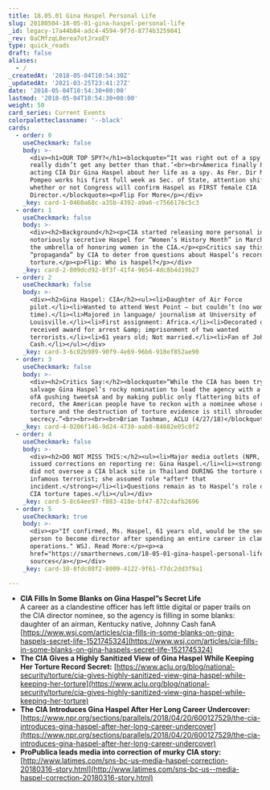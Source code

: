 ```yaml
---
title: 18.05.01 Gina Haspel Personal Life
slug: 20180504-18-05-01-gina-haspel-personal-life
_id: legacy-17a44b84-adc4-4594-9f7d-8774b3259841
_rev: 0aCMfzqL0erea7otJrxoEY
type: quick_reads
draft: false
aliases:
  - /
_createdAt: '2018-05-04T10:54:30Z'
_updatedAt: '2021-03-25T23:41:27Z'
date: '2018-05-04T10:54:30+00:00'
lastmod: '2018-05-04T10:54:30+00:00'
weight: 50
card_series: Current Events
colorpaletteclassname: '--black'
cards:
  - order: 0
    useCheckmark: false
    body: >-
      <div><h1>OUR TOP SPY?</h1><blockquote>“It was right out of a spy novel. It
      really didn’t get any better than that.’<br><br>America finally hears from
      acting CIA Dir Gina Haspel about her life as a spy. As Fmr. Dir Mike
      Pompeo works his first full week as Sec. of State, attention shifts to
      whether or not Congress will confirm Haspel as FIRST female CIA
      Director.</blockquote><p>Flip For More</p></div>
    _key: card-1-0460a68c-a35b-4392-a9a6-c7566176c5c3
  - order: 1
    useCheckmark: false
    body: >-
      <div><h2>Background</h2><p>CIA started releasing more personal info on the
      notoriously secretive Haspel for “Women’s History Month” in March – under
      the umbrella of honoring women in the CIA.</p><p>Critics say this is
      “propaganda” by CIA to deter from questions about Haspel’s record on
      torture.</p><p>Flip: Who is haspel?</p></div>
    _key: card-2-009dcd92-0f3f-41f4-9654-4dc8b4d19b27
  - order: 2
    useCheckmark: false
    body: >-
      <div><h2>Gina Haspel: CIA</h2><ul><li>Daughter of Air Force
      pilot.</li><li>Wanted to attend West Point – but couldn’t (no women at the
      time).</li><li>Majored in language/ journalism at University of
      Louisville.</li><li>First assignment: Africa.</li><li>Decorated officer:
      received award for arrest &amp; imprisonment of two wanted
      terrorists.</li><li>61 years old; Not married.</li><li>Fan of Johnny
      Cash.</li></ul></div>
    _key: card-3-6c02b989-90f9-4e69-96b6-918ef852ae90
  - order: 3
    useCheckmark: false
    body: >-
      <div><h2>Critics Say:</h2><blockquote>“While the CIA has been trying to
      salvage Gina Haspel’s rocky nomination to lead the agency with a series
      ofA gushing tweetsA and by making public only flattering bits of her
      record, the American people have to reckon with a nominee whose role in
      torture and the destruction of torture evidence is still shrouded in
      secrecy.”<br><br><br><br>Brian Tashman, ACLU (4/27/18)</blockquote></div>
    _key: card-4-0206f146-9d24-4730-aab0-84682e05c0f2
  - order: 4
    useCheckmark: false
    body: >-
      <div><h2>DO NOT MISS THIS:</h2><ul><li>Major media outlets (NPR, NYT)
      issued corrections on reporting re: Gina Haspel.</li><li><strong>Haspel
      did not oversee a CIA black site in Thailand DURING the torture of an
      infamous terrorist; she assumed role *after* that
      incident.</strong></li><li>Questions remain as to Haspel’s role destroying
      CIA torture tapes.</li></ul></div>
    _key: card-5-8c64ee97-f883-418e-bf47-872c4afb2696
  - order: 5
    useCheckmark: true
    body: >-
      <div><p>"If confirmed, Ms. Haspel, 61 years old, would be the second
      person to become director after spending an entire career in clandestine
      operations." WSJ. Read More:</p><p><a
      href="https://smarthernews.com/18-05-01-gina-haspel-personal-life/">view
      sources</a></p></div>
    _key: card-10-8fdc08f2-8009-4122-9f61-f7dc2dd3f9a1

---
```

* **CIA Fills In Some Blanks on Gina Haspel”s Secret Life**  
A career as a clandestine officer has left little digital or paper trails on the CIA director nominee, so the agency is filling in some blanks: daughter of an airman, Kentucky native, Johnny Cash fanA [https://www.wsj.com/articles/cia-fills-in-some-blanks-on-gina-haspels-secret-life-1521745324](https://www.wsj.com/articles/cia-fills-in-some-blanks-on-gina-haspels-secret-life-1521745324)
* **The CIA Gives a Highly Sanitized View of Gina Haspel While Keeping Her Torture Record Secret:** [https://www.aclu.org/blog/national-security/torture/cia-gives-highly-sanitized-view-gina-haspel-while-keeping-her-torture](https://www.aclu.org/blog/national-security/torture/cia-gives-highly-sanitized-view-gina-haspel-while-keeping-her-torture)
* **The CIA Introduces Gina Haspel After Her Long Career Undercover:** [https://www.npr.org/sections/parallels/2018/04/20/600127529/the-cia-introduces-gina-haspel-after-her-long-career-undercover](https://www.npr.org/sections/parallels/2018/04/20/600127529/the-cia-introduces-gina-haspel-after-her-long-career-undercover)
* **ProPublica leads media into correction of murky CIA story:** [http://www.latimes.com/sns-bc-us–media-haspel-correction-20180316-story.html](http://www.latimes.com/sns-bc-us--media-haspel-correction-20180316-story.html)